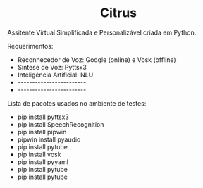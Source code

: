 <h1 align="center">Citrus</h1>

Assitente Virtual Simplificada e Personalizável criada em Python.

Requerimentos:
<ul>
<li>Reconhecedor de Voz: Google (online) e Vosk (offline)</li>
<li>Síntese de Voz: Pyttsx3</li>
<li>Inteligência Artificial: NLU</li>
<li>------------------------</li>
<li>------------------------</li>
</ul>


Lista de pacotes usados no ambiente de testes:
<ul>
<li>pip install pyttsx3</li>
<li>pip install SpeechRecognition</li>
<li>pip install pipwin</li>
<li>pipwin install pyaudio</li>
<li>pip install pytube</li>
<li>pip install vosk</li>
<li>pip install pyyaml</li>
<li>pip install pytube</li>
<li>pip install pytube</li>
</ul>